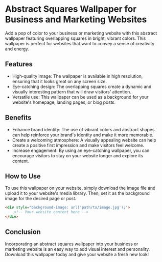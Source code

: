 <!--
Write me markdown content of website with wallpaper:

"An abstract image of overlapping squares in bright, vibrant colors for a business or marketing website"

The header of the page should not be copy of the text but rather a real content of the website which is using this wallpaper.

- Feel free to use structure like headings, bullets, numbering, blockquotes, paragraphs, horizontal lines, etc.
- You can use formatting like bold or _italic_
- You can include UTF-8 emojis
- Links should be only #hash anchors (and you can refer to the document itself)
- Do not include images
-->

<!--font:Open Sans-->

# Abstract Squares Wallpaper for Business and Marketing Websites

Add a pop of color to your business or marketing website with this abstract wallpaper featuring overlapping squares in bright, vibrant colors. This wallpaper is perfect for websites that want to convey a sense of creativity and energy.

## Features

-   High-quality image: The wallpaper is available in high resolution, ensuring that it looks great on any screen size.
-   Eye-catching design: The overlapping squares create a dynamic and visually interesting pattern that will draw visitors' attention.
-   Versatile use: This wallpaper can be used as a background for your website's homepage, landing pages, or blog posts.

## Benefits

-   Enhance brand identity: The use of vibrant colors and abstract shapes can help reinforce your brand's identity and make it more memorable.
-   Create a welcoming atmosphere: A visually appealing website can help create a positive first impression and make visitors feel welcome.
-   Increase engagement: By using an eye-catching wallpaper, you can encourage visitors to stay on your website longer and explore its content.

## How to Use

To use this wallpaper on your website, simply download the image file and upload it to your website's media library. Then, set it as the background image for the desired page or post.

```html
<div style="background-image: url('path/to/image.jpg');">
    <!-- Your website content here -->
</div>
```

## Conclusion

Incorporating an abstract squares wallpaper into your business or marketing website is an easy way to add visual interest and personality. Download this wallpaper today and give your website a fresh new look!
